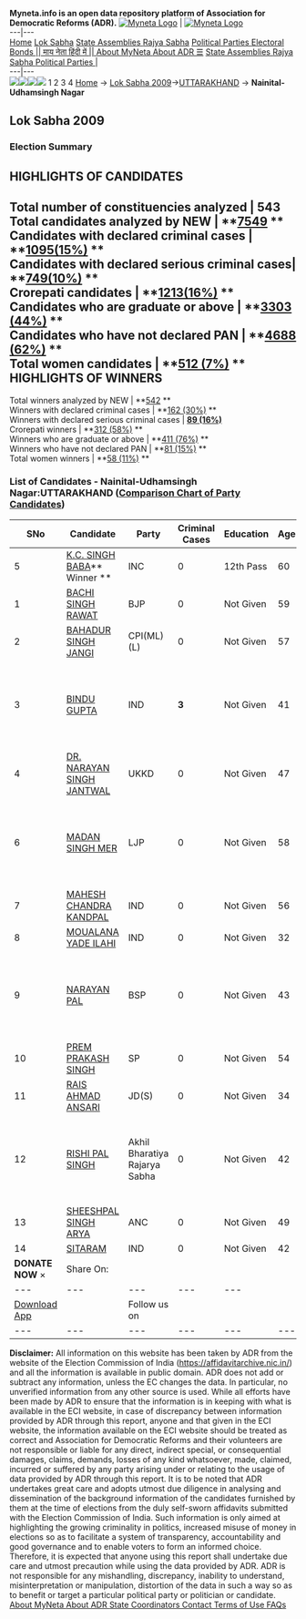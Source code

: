 **Myneta.info is an open data repository platform of Association for Democratic Reforms (ADR).**
[![Myneta Logo](https://www.myneta.info/lib/img/myneta-logo.png)](https://www.myneta.info/) | [![Myneta Logo](https://www.myneta.info/lib/img/adr-logo.png)](https://adrindia.org)  
---|---  
[Home](https://www.myneta.info/) [Lok Sabha](https://www.myneta.info/#ls "Lok Sabha") [ State Assemblies ](https://www.myneta.info/#sa "State Assemblies") [Rajya Sabha](https://www.myneta.info/#rs "Rajya Sabha") [Political Parties ](https://www.myneta.info/party "Political Parties") [ Electoral Bonds ](https://www.myneta.info/electoral_bonds "Electoral Bonds") [ || माय नेता हिंदी में || ](https://translate.google.co.in/translate?prev=hp&hl=en&js=y&u=www.myneta.info&sl=en&tl=hi&history_state0=) [ About MyNeta ](https://adrindia.org/content/about-myneta) [ About ADR ](https://adrindia.org/about-adr/who-we-are) [☰](javascript:void\(0\))
[ State Assemblies ](https://www.myneta.info/#sa "State Assemblies") [ Rajya Sabha ](https://www.myneta.info/#rs "Rajya Sabha") [ Political Parties ](https://www.myneta.info/party "Political Parties")
|   
---|---  
![](https://www.myneta.info/lib/img/banner/banner-1.png)![](https://www.myneta.info/lib/img/banner/banner-2.png)![](https://www.myneta.info/lib/img/banner/banner-3.png)![](https://www.myneta.info/lib/img/banner/banner-4.png)
1  2  3  4 
[Home](https://www.myneta.info/) → [Lok Sabha 2009](https://www.myneta.info/ls2009/)→[UTTARAKHAND](https://www.myneta.info/ls2009/index.php?action=show_constituencies&state_id=28) → **Nainital-Udhamsingh Nagar**
### 
## Lok Sabha 2009
###  Election Summary 
HIGHLIGHTS OF CANDIDATES  
---  
Total number of constituencies analyzed |  543   
Total candidates analyzed by NEW | **[7549](https://www.myneta.info/ls2009/index.php?action=summary&subAction=candidates_analyzed&sort=candidate#summary) **  
Candidates with declared criminal cases | **[1095(15%)](https://www.myneta.info/ls2009/index.php?action=summary&subAction=crime&sort=candidate#summary) **  
Candidates with declared serious criminal cases| **[749(10%)](https://www.myneta.info/ls2009/index.php?action=summary&subAction=serious_crime&sort=candidate#summary) **  
Crorepati candidates | **[1213(16%)](https://www.myneta.info/ls2009/index.php?action=summary&subAction=crorepati&sort=candidate#summary) **  
Candidates who are graduate or above | **[3303 (44%)](https://www.myneta.info/ls2009/index.php?action=summary&subAction=education&sort=candidate#summary) **  
Candidates who have not declared PAN | **[4688 (62%)](https://www.myneta.info/ls2009/index.php?action=summary&subAction=without_pan&sort=candidate#summary) **  
Total women candidates | **[512 (7%)](https://www.myneta.info/ls2009/index.php?action=summary&subAction=women_candidate&sort=candidate#summary) **  
HIGHLIGHTS OF WINNERS  
---  
Total winners analyzed by NEW | **[542](https://www.myneta.info/ls2009/index.php?action=summary&subAction=winner_analyzed&sort=candidate#summary) **  
Winners with declared criminal cases | **[162 (30%)](https://www.myneta.info/ls2009/index.php?action=summary&subAction=winner_crime&sort=candidate#summary) **  
Winners with declared serious criminal cases | **[89 (16%)](https://www.myneta.info/ls2009/index.php?action=summary&subAction=winner_serious_crime&sort=candidate#summary)**  
Crorepati winners | **[312 (58%)](https://www.myneta.info/ls2009/index.php?action=summary&subAction=winner_crorepati&sort=candidate#summary) **  
Winners who are graduate or above | **[411 (76%)](https://www.myneta.info/ls2009/index.php?action=summary&subAction=winner_education&sort=candidate#summary) **  
Winners who have not declared PAN | **[81 (15%)](https://www.myneta.info/ls2009/index.php?action=summary&subAction=winner_without_pan&sort=candidate#summary) **  
Total women winners | **[58 (11%)](https://www.myneta.info/ls2009/index.php?action=summary&subAction=winner_women&sort=candidate#summary) **  
### List of Candidates - Nainital-Udhamsingh Nagar:UTTARAKHAND ([Comparison Chart of Party Candidates](https://www.myneta.info/ls2009/comparisonchart.php?constituency_id=540))
SNo | Candidate| Party| Criminal Cases| Education| Age| Total Assets| Liabilities  
---|---|---|---|---|---|---|---  
5  | [K.C. SINGH BABA](https://www.myneta.info/ls2009/candidate.php?candidate_id=8267)** Winner ** | INC | 0 | 12th Pass| 60 | Rs 4,39,87,049 ~ 4 Crore+ | Rs 6,49,024 ~ 6 Lacs+  
1  | [BACHI SINGH RAWAT](https://www.myneta.info/ls2009/candidate.php?candidate_id=8266) | BJP | 0 | Not Given| 59 | Rs 63,86,696 ~ 63 Lacs+ | Rs 0 ~   
2  | [BAHADUR SINGH JANGI](https://www.myneta.info/ls2009/candidate.php?candidate_id=8269) | CPI(ML)(L) | 0 | Not Given| 57 | Nil | Rs 0 ~   
3  | [BINDU GUPTA](https://www.myneta.info/ls2009/candidate.php?candidate_id=8273) | IND | **3** | Not Given| 41 | ![](https://myneta.info/image_v2.php?myneta_folder=ls2009&candidate_id=8273&col=ta) | ![](https://myneta.info/image_v2.php?myneta_folder=ls2009&candidate_id=8273&col=lia)  
4  | [DR. NARAYAN SINGH JANTWAL](https://www.myneta.info/ls2009/candidate.php?candidate_id=8264) | UKKD | 0 | Not Given| 47 | Nil | Rs 0 ~   
6  | [MADAN SINGH MER](https://www.myneta.info/ls2009/candidate.php?candidate_id=8270) | LJP | 0 | Not Given| 58 | ![](https://myneta.info/image_v2.php?myneta_folder=ls2009&candidate_id=8270&col=ta) | ![](https://myneta.info/image_v2.php?myneta_folder=ls2009&candidate_id=8270&col=lia)  
7  | [MAHESH CHANDRA KANDPAL](https://www.myneta.info/ls2009/candidate.php?candidate_id=8274) | IND | 0 | Not Given| 56 | Nil | Rs 0 ~   
8  | [MOUALANA YADE ILAHI](https://www.myneta.info/ls2009/candidate.php?candidate_id=8275) | IND | 0 | Not Given| 32 | Nil | Rs 0 ~   
9  | [NARAYAN PAL](https://www.myneta.info/ls2009/candidate.php?candidate_id=8263) | BSP | 0 | Not Given| 43 | ![](https://myneta.info/image_v2.php?myneta_folder=ls2009&candidate_id=8263&col=ta) | ![](https://myneta.info/image_v2.php?myneta_folder=ls2009&candidate_id=8263&col=lia)  
10  | [PREM PRAKASH SINGH](https://www.myneta.info/ls2009/candidate.php?candidate_id=8265) | SP | 0 | Not Given| 54 | Nil | Rs 0 ~   
11  | [RAIS AHMAD ANSARI](https://www.myneta.info/ls2009/candidate.php?candidate_id=8271) | JD(S) | 0 | Not Given| 34 | Nil | Rs 0 ~   
12  | [RISHI PAL SINGH](https://www.myneta.info/ls2009/candidate.php?candidate_id=8268) | Akhil Bharatiya Rajarya Sabha | 0 | Not Given| 42 | ![](https://myneta.info/image_v2.php?myneta_folder=ls2009&candidate_id=8268&col=ta) | ![](https://myneta.info/image_v2.php?myneta_folder=ls2009&candidate_id=8268&col=lia)  
13  | [SHEESHPAL SINGH ARYA](https://www.myneta.info/ls2009/candidate.php?candidate_id=8272) | ANC | 0 | Not Given| 49 | Nil | Rs 0 ~   
14  | [SITARAM](https://www.myneta.info/ls2009/candidate.php?candidate_id=8276) | IND | 0 | Not Given| 42 | Nil | Rs 0 ~   
|  **DONATE NOW** × |  Share On:  | [](https://api.whatsapp.com/send?text=https%3A%2F%2Fmyneta.info%2Fpunjab2022%2Findex.php%3Faction%3Dshow_constituencies%26state_id%3D19) | [](https://www.facebook.com/sharer/sharer.php?u=https%3A%2F%2Fmyneta.info%2Fpunjab2022%2Findex.php%3Faction%3Dshow_constituencies%26state_id%3D19) | [](https://twitter.com/share?url=https%3A%2F%2Fmyneta.info%2Fpunjab2022%2Findex.php%3Faction%3Dshow_constituencies%26state_id%3D19)  
---|---|---|---|---  
| [ Download App ](https://play.google.com/store/apps/details?id=com.webrosoft.myneta1&pcampaignid=pcampaignidMKT-Other-global-all-co-prtnr-py-PartBadge-Mar2515-1) | [](https://play.google.com/store/apps/details?id=com.webrosoft.myneta1&pcampaignid=pcampaignidMKT-Other-global-all-co-prtnr-py-PartBadge-Mar2515-1) |  Follow us on  | [](https://www.facebook.com/adrindia.org/) | [](https://twitter.com/adrspeaks) | [](https://groups.google.com/g/national-election-watch?hl=en&pli=1) | [](https://www.instagram.com/adrspeaks/) | [](https://www.youtube.com/user/adrspeaks) | [](https://sharechat.com/profile/adrspeaks)  
---|---|---|---|---|---|---|---|---  
**Disclaimer:** All information on this website has been taken by ADR from the website of the Election Commission of India (https://affidavitarchive.nic.in/) and all the information is available in public domain. ADR does not add or subtract any information, unless the EC changes the data. In particular, no unverified information from any other source is used. While all efforts have been made by ADR to ensure that the information is in keeping with what is available in the ECI website, in case of discrepancy between information provided by ADR through this report, anyone and that given in the ECI website, the information available on the ECI website should be treated as correct and Association for Democratic Reforms and their volunteers are not responsible or liable for any direct, indirect special, or consequential damages, claims, demands, losses of any kind whatsoever, made, claimed, incurred or suffered by any party arising under or relating to the usage of data provided by ADR through this report. It is to be noted that ADR undertakes great care and adopts utmost due diligence in analysing and dissemination of the background information of the candidates furnished by them at the time of elections from the duly self-sworn affidavits submitted with the Election Commission of India. Such information is only aimed at highlighting the growing criminality in politics, increased misuse of money in elections so as to facilitate a system of transparency, accountability and good governance and to enable voters to form an informed choice. Therefore, it is expected that anyone using this report shall undertake due care and utmost precaution while using the data provided by ADR. ADR is not responsible for any mishandling, discrepancy, inability to understand, misinterpretation or manipulation, distortion of the data in such a way so as to benefit or target a particular political party or politician or candidate. 
[ About MyNeta ](https://adrindia.org/content/about-myneta) [ About ADR ](https://adrindia.org/about-adr/who-we-are) [ State Coordinators ](https://adrindia.org/about-adr/state-coordinators) [ Contact ](https://adrindia.org/contact-us) [ Terms of Use ](https://adrindia.org/content/adr-terms-use) [ FAQs ](https://adrindia.org/content/faqs)
